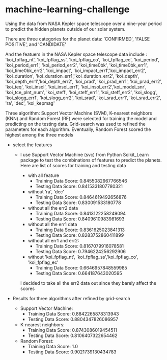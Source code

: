 # machine-learning-challenge

Using the data from NASA Kepler space telescope over a nine-year period to predict the hidden planets outside of our solar system.

There are three categories for the planet data: 'CONFIRMED', 'FALSE POSITIVE', and 'CANDIDATE'

And the featuers in the NASA Kepler space telescope data include : 'koi_fpflag_nt', 'koi_fpflag_ss', 'koi_fpflag_co',   'koi_fpflag_ec', 'koi_period', 'koi_period_err1', 'koi_period_err2', 'koi_time0bk', 'koi_time0bk_err1', 'koi_time0bk_err2', 'koi_impact', 'koi_impact_err1','koi_impact_err2', 'koi_duration', 'koi_duration_err1','koi_duration_err2', 'koi_depth', 'koi_depth_err1','koi_depth_err2', 'koi_prad', 'koi_prad_err1', 'koi_prad_err2',
'koi_teq', 'koi_insol', 'koi_insol_err1', 'koi_insol_err2','koi_model_snr', 'koi_tce_plnt_num', 'koi_steff', 'koi_steff_err1', 'koi_steff_err2', 'koi_slogg', 'koi_slogg_err1', 'koi_slogg_err2', 'koi_srad', 'koi_srad_err1', 'koi_srad_err2', 'ra', 'dec',
'koi_kepmag'

Three algorithm: Support Vector Machine (SVM), K-nearest neighbors (KNN) and Random Forest (RF) were selected for training the model and predicting on the testing data. Grid-search was used to refined the parameters for each algorithm. Eventually, Random Forest scored the highest among the three models 

* select the features
  * I use Support Vector Machine (svc) from Python Scikit_Learn package to test the combinations of features to predict the planets. Here are list of scores for training and testing data
     * with all feature
        * Training Data Score: 0.8455082967766546
        * Testing Data Score: 0.8415331807780321
    * without ‘ra', 'dec'
        * Training Data Score: 0.8464619492656876
        * Testing Data Score: 0.830091533180778
    * without all the err2 data
        * Training Data Score: 0.8413122258249094
        * Testing Data Score: 0.8409610983981693
    * without all the err1 data
        * Training Data Score: 0.8361625023841313
        * Testing Data Score: 0.8283752860411899
    * without all err1 and err2:
        * Training Data Score: 0.8167079916078581
        * Testing Data Score: 0.7946224256292906
    * without 'koi_fpflag_nt', 'koi_fpflag_ss','koi_fpflag_co', 'koi_fpflag_ec'
        * Training Data Score: 0.6646957848559985
        * Testing Data Score: 0.664187643020595
        
    I decided to take all the err2 data out since they barely affect the scores

* Results for three algorithms after refined by grid-search
  * Support Vector Machine:
    * Training Data Score: 0.8842265878313943
    * Testing Data Score: 0.8804347826086957
  * K-nearest neighbors:
    * Training Data Score: 0.8743086019454511
    * Testing Data Score: 0.8106407322654462
  * Random Forest:
    * Training Data Score: 1.0
    * Testing Data Score: 0.9021739130434783





